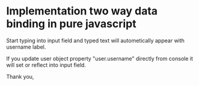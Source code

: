 # Implementation two way data binding in pure javascript

Start typing into input field and typed text will autometically appear with username label.

If you update user object property "user.username" directly from console it will set or reflect into input field.

Thank you,
